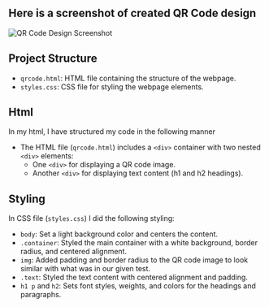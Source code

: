 ## Here is a screenshot of created QR Code design
![QR Code Design Screenshot](Exercise/QR_Design/images/my_design_screenshot.png)


## Project Structure
- `qrcode.html`: HTML file containing the structure of the webpage.
- `styles.css`: CSS file for styling the webpage elements.

## Html
In my html, I have structured my code in the following manner
- The HTML file (`qrcode.html`) includes a `<div>` container with two nested `<div>` elements:
  - One `<div>` for displaying a QR code image.
  - Another `<div>` for displaying text content (h1 and h2 headings).

## Styling
In CSS file (`styles.css`) I did the following styling:

- `body`: Set a light background color and centers the content.
- `.container`: Styled the main container with a white background, border radius, and centered alignment.
- `img`: Added padding and border radius to the QR code image to look similar with what was in our given test.
- `.text`: Styled the text content with centered alignment and padding.
- `h1 p` and `h2`: Sets font styles, weights, and colors for the headings and paragraphs.
